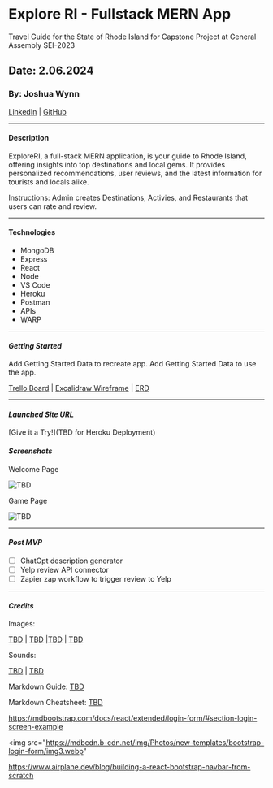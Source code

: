 # Explore RI - Fullstack MERN App

Travel Guide for the State of Rhode Island for Capstone Project at General Assembly SEI-2023

## Date: 2.06.2024

### By: Joshua Wynn

[LinkedIn](https://www.linkedin.com/in/wynnjoshua/) | [GitHub](https://github.com/joshuawynn?tab=repositories)

***

#### Description

ExploreRI, a full-stack MERN application, is your guide to Rhode Island, offering insights into top destinations and local gems. It provides personalized recommendations, user reviews, and the latest information for tourists and locals alike.

Instructions: Admin creates Destinations, Activies, and Restaurants that users can rate and review. 
***

#### Technologies

- MongoDB
- Express
- React
- Node
- VS Code
- Heroku
- Postman
- APIs
- WARP

***

#### **_Getting Started_**

Add Getting Started Data to recreate app.
Add Getting Started Data to use the app.

[Trello Board](https://trello.com/b/DurbBYev/project-3-django-pythons) | [Excalidraw Wireframe](https://excalidraw.com/#room=45816e60f6079d100865,Wi9Qi9ycPFkIFRopB_lqiw) | [ERD](https://lucid.app/lucidchart/5d5f61f7-6b98-4121-868d-3ba6d4fec508/edit?beaconFlowId=013B9B06D1831217&invitationId=inv_81c976ad-d717-41ac-af46-667689c87ecf&page=0_0#) 

***

#### _Launched Site URL_

[Give it a Try!](TBD for Heroku Deployment)

#### _Screenshots_

Welcome Page

![TBD](TBD)

Game Page

![TBD](TBD)

 ***

 #### _Post MVP_

 - [ ] ChatGpt description generator
 - [ ] Yelp review API connector
 - [ ] Zapier zap workflow to trigger review to Yelp

***
 
#### _Credits_

Images: 

[TBD](TBD) | [TBD](TBD) |[TBD](TBD) | [TBD](TBD)

Sounds: 

[TBD](TBD) | [TBD](TBD)

Markdown Guide: [TBD](TBD)

Markdown Cheatsheet: [TBD](TBD)


https://mdbootstrap.com/docs/react/extended/login-form/#section-login-screen-example

<img src="https://mdbcdn.b-cdn.net/img/Photos/new-templates/bootstrap-login-form/img3.webp"

https://www.airplane.dev/blog/building-a-react-bootstrap-navbar-from-scratch